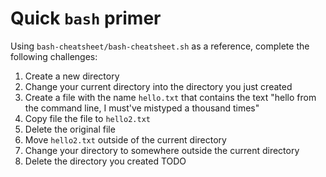# Quick `bash` primer

Using `bash-cheatsheet/bash-cheatsheet.sh` as a reference, complete the following challenges:

1. Create a new directory
1. Change your current directory into the directory you just created
1. Create a file with the name `hello.txt` that contains the text "hello from the command line, I must've mistyped a thousand times"
1. Copy file the file to `hello2.txt`
1. Delete the original file
1. Move `hello2.txt` outside of the current directory
1. Change your directory to somewhere outside the current directory
1. Delete the directory you created
TODO
